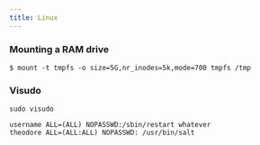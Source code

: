 ```yaml
---
title: Linux
---
```


### Mounting a RAM drive

    $ mount -t tmpfs -o size=5G,nr_inodes=5k,mode=700 tmpfs /tmp

### Visudo

    sudo visudo

    username ALL=(ALL) NOPASSWD:/sbin/restart whatever
    theodore ALL=(ALL:ALL) NOPASSWD: /usr/bin/salt

